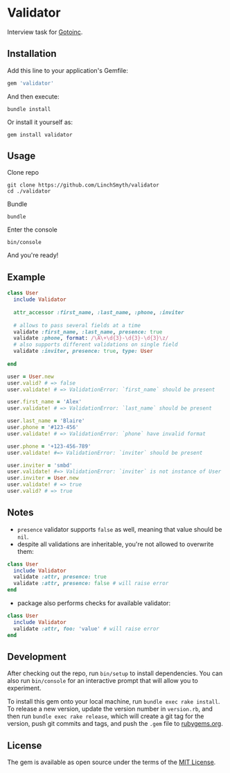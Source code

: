 # Validator

Interview task for [Gotoinc](https://gotoinc.co/).

## Installation

Add this line to your application's Gemfile:

```ruby
gem 'validator'
```

And then execute:
```
bundle install
```

Or install it yourself as:

```
gem install validator
```

## Usage

Clone repo

```
git clone https://github.com/LinchSmyth/validator
cd ./validator
```

Bundle

```
bundle
```

Enter the console

```
bin/console
```

And you're ready!

## Example

```ruby
class User
  include Validator
  
  attr_accessor :first_name, :last_name, :phone, :inviter
  
  # allows to pass several fields at a time
  validate :first_name, :last_name, presence: true
  validate :phone, format: /\A\+\d{3}-\d{3}-\d{3}\z/
  # also supports different validations on single field
  validate :inviter, presence: true, type: User
  
end

user = User.new
user.valid? # => false
user.validate! # => ValidationError: `first_name` should be present

user.first_name = 'Alex'
user.validate! # => ValidationError: `last_name` should be present

user.last_name = 'Blaire'
user.phone = '#123-456'
user.validate! # => ValidationError: `phone` have invalid format

user.phone = '+123-456-789'
user.validate! #=> ValidationError: `inviter` should be present

user.inviter = 'smbd'
user.validate! #=> ValidationError: `inviter` is not instance of User
user.inviter = User.new
user.validate! # => true
user.valid? # => true
```

## Notes

- `presence` validator supports `false` as well, meaning that value should be `nil`.
- despite all validations are inheritable, you're not allowed to overwrite them:
```ruby
class User
  include Validator
  validate :attr, presence: true
  validate :attr, presence: false # will raise error
end
```
- package also performs checks for available validator:
```ruby
class User
  include Validator
  validate :attr, foo: 'value' # will raise error
end
```

## Development

After checking out the repo, run `bin/setup` to install dependencies. You can also run `bin/console` for an interactive prompt that will allow you to experiment.

To install this gem onto your local machine, run `bundle exec rake install`. To release a new version, update the version number in `version.rb`, and then run `bundle exec rake release`, which will create a git tag for the version, push git commits and tags, and push the `.gem` file to [rubygems.org](https://rubygems.org).

## License

The gem is available as open source under the terms of the [MIT License](https://opensource.org/licenses/MIT).
